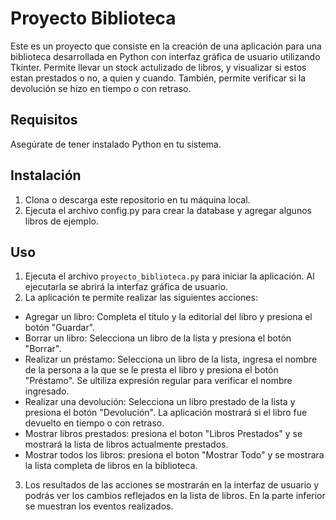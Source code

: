 # Proyecto Biblioteca

Este es un proyecto que consiste en la creación de una aplicación para una biblioteca desarrollada en Python con interfaz gráfica de usuario utilizando Tkinter. Permite llevar un stock actulizado de libros, y visualizar si estos estan prestados o no, a quien y cuando. También, permite verificar si la devolución se hizo en tiempo o con retraso.

## Requisitos

Asegúrate de tener instalado Python en tu sistema.

## Instalación

1. Clona o descarga este repositorio en tu máquina local.
2. Ejecuta el archivo config.py para crear la database y agregar algunos libros de ejemplo.


## Uso

1. Ejecuta el archivo `proyecto_biblioteca.py` para iniciar la aplicación. Al ejecutarla se abrirá la interfaz gráfica de usuario.
2. La aplicación te permite realizar las siguientes acciones:
- Agregar un libro: Completa el título y la editorial del libro y presiona el botón "Guardar".
- Borrar un libro: Selecciona un libro de la lista y presiona el botón "Borrar".
- Realizar un préstamo: Selecciona un libro de la lista, ingresa el nombre de la persona a la que se le presta el libro y presiona el botón "Préstamo". Se ultiliza expresión regular para verificar el nombre ingresado.
- Realizar una devolución: Selecciona un libro prestado de la lista y presiona el botón "Devolución". La aplicación mostrará si el libro fue devuelto en tiempo o con retraso.
- Mostrar libros prestados: presiona el boton "Libros Prestados" y se mostrará la lista de libros actualmente prestados.
- Mostrar todos los libros: presiona el boton "Mostrar Todo" y se mostrara la lista completa de libros en la biblioteca.
3. Los resultados de las acciones se mostrarán en la interfaz de usuario y podrás ver los cambios reflejados en la lista de libros. En la parte inferior se muestran los eventos realizados.


